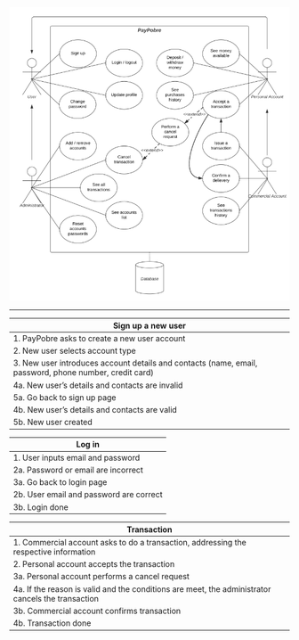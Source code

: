 ![image](uploads/1ad038bcaa495ca08241963ea1a47742/image.png)

---

| Sign up a new user |
|--------------------|
| 1. PayPobre asks to create a new user account |
| 2. New user selects account type |
| 3. New user introduces account details and contacts (name, email, password, phone number, credit card) |
| 4a. New user’s details and contacts are invalid |
| 5a. Go back to sign up page |
| 4b. New user’s details and contacts are valid |
| 5b. New user created |

| Log in |
|--------|
| 1. User inputs email and password |
| 2a. Password or email are incorrect |
| 3a. Go back to login page |
| 2b. User email and password are correct |
| 3b. Login done |

| Transaction |
|-------------|
| 1. Commercial account asks to do a transaction, addressing the respective information |
| 2. Personal account accepts the transaction |
| 3a. Personal account performs a cancel request |
| 4a. If the reason is valid and the conditions are meet, the administrator cancels the transaction |
| 3b. Commercial account confirms transaction |
| 4b. Transaction done |

